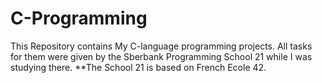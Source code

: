 # C-Programming
This Repository contains My C-language programming projects. All tasks for them were given by the Sberbank Programming School 21 while I was studying there.
**The School 21 is based on French Ecole 42. 
